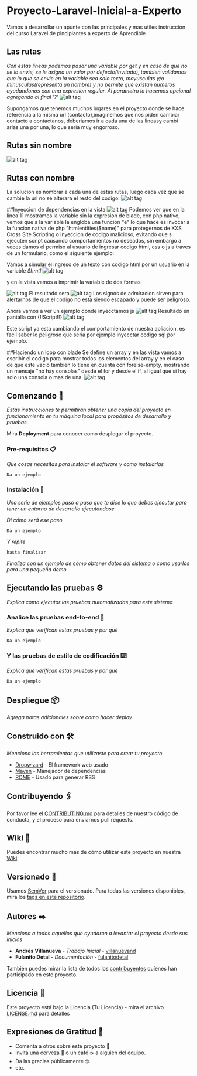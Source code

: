 # Proyecto-Laravel-Inicial-a-Experto
Vamos a desarrollar un apunte con las principales y mas utiles instruccion del curso Laravel de pincipiantes a experto de Aprendible

## Las rutas
_Con estas lineas podemos pasar una variable por get y en caso de que no se lo envie, se le asigna un valor por defecto(invitado), tambien validamos que 
lo que se envie en la variable sea solo texto, mayusculas y/o minusculas(representa un nombre) y no permite que existan numeros ayudandonos con una expresion regular.
Al parametro lo hacemos opcional agregando al final '?'_
![alt tag](https://github.com/patricioprp/Proyecto-Laravel-Inicial-a-Experto/blob/main/public/capturas/rutas.png)

Supongamos que tenemos muchos lugares en el proyecto donde se hace referencia a la misma url (contacto),imaginemos que nos piden cambiar contacto a contactanos, deberiamos ir a cada una de las lineasy cambi arlas una por una, lo que seria muy engorroso.
## Rutas sin nombre
![alt tag](https://github.com/patricioprp/Proyecto-Laravel-Inicial-a-Experto/blob/main/public/capturas/rutasSinNombre.png)

## Rutas con nombre
La solucion es nombrar a cada una de estas rutas, luego cada vez que se cambie la url no se alterara el resto del codigo.
![alt tag](https://github.com/patricioprp/Proyecto-Laravel-Inicial-a-Experto/blob/main/public/capturas/rutaConNombre.png)

##Inyeccion de dependencias en la vista
![alt tag](https://github.com/patricioprp/Proyecto-Laravel-Inicial-a-Experto/blob/main/public/capturas/inyeccion.png)
Podemos ver que en la linea 11 mostramos la variable sin la expresion de blade, con php nativo, vemos que a la variable la engloba una funcion "e" lo que hace es invocar a la funcion nativa de php "htmlentities($name)" para protegernos de XXS Cross Site Scripting o inyeccion de codigo malicioso, evitando que s ejecuten script causando comportamientos no deseados, sin embargo a veces damos el permiso al usuario de ingresar codigo html, css o js a traves de un formulario, como el siguiente ejemplo:

Vamos a simular el ingreso de un texto con codigo html por un usuario en la variable _$hmtl_
![alt tag](https://github.com/patricioprp/Proyecto-Laravel-Inicial-a-Experto/blob/main/public/capturas/rutasInyeccion.png)

y en la vista vamos a imprimir la variable de dos formas

![alt tag](https://github.com/patricioprp/Proyecto-Laravel-Inicial-a-Experto/blob/main/public/capturas/bladeInyeccion.png)
El resultado sera
![alt tag](https://github.com/patricioprp/Proyecto-Laravel-Inicial-a-Experto/blob/main/public/capturas/pantalla.png)
Los signos de admiracion sirven para alertarnos de que el codigo no esta siendo escapado y puede ser peligroso.


Ahora vamos a ver un ejemplo donde inyecctamos js
![alt tag](https://github.com/patricioprp/Proyecto-Laravel-Inicial-a-Experto/blob/main/public/capturas/script.png)
Resultado en pantalla con {!!Script!!}
![alt tag](https://github.com/patricioprp/Proyecto-Laravel-Inicial-a-Experto/blob/main/public/capturas/resultadoScript.png)

Este script ya esta cambiando el comportamiento de nuestra apliacion, es facil saber lo peligroso que seria por ejemplo inyecctar codigo sql por ejemplo.

##Haciendo un loop con blade
Se define un array y en las vista vamos a escribir el codigo para mostrar todos los elementos del array y en el caso de que este vacio tambien lo tiene en cuenta con forelse-empty, mostrando un mensaje "no hay consolas" desde el for y desde el if, al igual que si hay solo una consola o mas de una.
![alt tag](https://github.com/patricioprp/Proyecto-Laravel-Inicial-a-Experto/blob/main/public/capturas/for.png)



## Comenzando 🚀

_Estas instrucciones te permitirán obtener una copia del proyecto en funcionamiento en tu máquina local para propósitos de desarrollo y pruebas._

Mira **Deployment** para conocer como desplegar el proyecto.


### Pre-requisitos 📋

_Que cosas necesitas para instalar el software y como instalarlas_

```
Da un ejemplo
```

### Instalación 🔧

_Una serie de ejemplos paso a paso que te dice lo que debes ejecutar para tener un entorno de desarrollo ejecutandose_

_Dí cómo será ese paso_

```
Da un ejemplo
```

_Y repite_

```
hasta finalizar
```

_Finaliza con un ejemplo de cómo obtener datos del sistema o como usarlos para una pequeña demo_

## Ejecutando las pruebas ⚙️

_Explica como ejecutar las pruebas automatizadas para este sistema_

### Analice las pruebas end-to-end 🔩

_Explica que verifican estas pruebas y por qué_

```
Da un ejemplo
```

### Y las pruebas de estilo de codificación ⌨️

_Explica que verifican estas pruebas y por qué_

```
Da un ejemplo
```

## Despliegue 📦

_Agrega notas adicionales sobre como hacer deploy_

## Construido con 🛠️

_Menciona las herramientas que utilizaste para crear tu proyecto_

* [Dropwizard](http://www.dropwizard.io/1.0.2/docs/) - El framework web usado
* [Maven](https://maven.apache.org/) - Manejador de dependencias
* [ROME](https://rometools.github.io/rome/) - Usado para generar RSS

## Contribuyendo 🖇️

Por favor lee el [CONTRIBUTING.md](https://gist.github.com/villanuevand/xxxxxx) para detalles de nuestro código de conducta, y el proceso para enviarnos pull requests.

## Wiki 📖

Puedes encontrar mucho más de cómo utilizar este proyecto en nuestra [Wiki](https://github.com/tu/proyecto/wiki)

## Versionado 📌

Usamos [SemVer](http://semver.org/) para el versionado. Para todas las versiones disponibles, mira los [tags en este repositorio](https://github.com/tu/proyecto/tags).

## Autores ✒️

_Menciona a todos aquellos que ayudaron a levantar el proyecto desde sus inicios_

* **Andrés Villanueva** - *Trabajo Inicial* - [villanuevand](https://github.com/villanuevand)
* **Fulanito Detal** - *Documentación* - [fulanitodetal](#fulanito-de-tal)

También puedes mirar la lista de todos los [contribuyentes](https://github.com/your/project/contributors) quíenes han participado en este proyecto. 

## Licencia 📄

Este proyecto está bajo la Licencia (Tu Licencia) - mira el archivo [LICENSE.md](LICENSE.md) para detalles

## Expresiones de Gratitud 🎁

* Comenta a otros sobre este proyecto 📢
* Invita una cerveza 🍺 o un café ☕ a alguien del equipo. 
* Da las gracias públicamente 🤓.
* etc.


